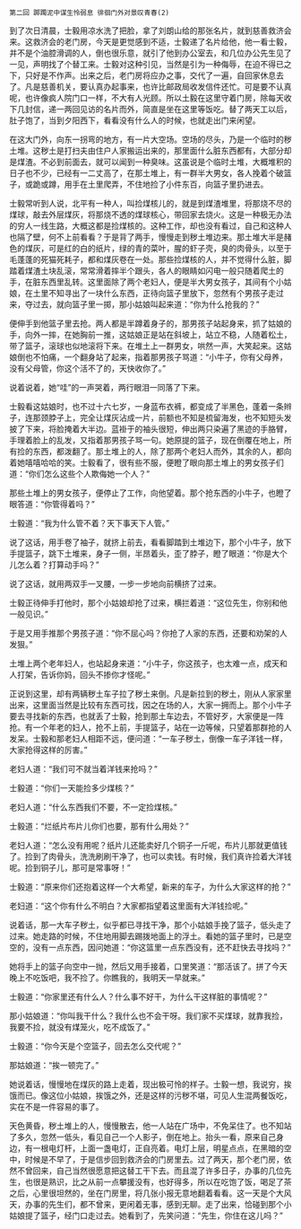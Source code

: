     第二回 踯躅泥中谋生怜弱息 徘徊门外对景叹青春(2) 

   到了次日清晨，士毅用凉水洗了把脸，拿了刘朗山给的那张名片，就到慈善救济会来。这救济会的老门房，今天是更觉感到不适，士毅递了名片给他，他一看士毅，并不是个油腔滑调的人，倒也很乐意，就引了他到办公室去，和几位办公先生见了一见，声明找了个替工来。士毅对这种引见，当然是引为一种侮辱，在迫不得已之下，只好是不作声。出来之后，老门房将应办之事，交代了一遍，自回家休息去了。凡是慈善机关，要认真办起事来，也许比邮政局收发信件还忙。可是要不认真呢，也许像疯人院门口一样，不大有人光顾。所以土毅在这里守着门房，除每天收下几封信，递一两回见访的名片而外，简直是坐在这里等饭吃。替了两天工以后，肚子饱了，当到夕阳西下，看看没有什么人的时候，也就走出门来闲望。

   在这大门外，向东一拐弯的地方，有一片大空场。空场的尽头，乃是一个临时的秽土堆。这秽土是打扫夫由住户人家搬运出来的，那里面什么脏东西都有，大部分却是煤渣。不必到前面去，就可以闻到一种臭味。这虽说是个临时土堆，大概堆积的日子也不少，已经有一二丈高了，在那土堆上，有一群半大男女，各人挽着个破篮子，或跪或蹲，用手在土里爬弄，不住地捡了小件东百，向篮子里扔进去。

   士毅常听到人说，北平有一种人，叫捡煤核儿的，就是到煤渣堆里，将那烧不尽的煤球，敲去外层煤灰，将那烧不透的煤球核心，带回家去烧火。这是一种极无办法的穷人一线生路，大概这都是捡煤核的。这种工作，却也没有看过，自己和这种人也隔了壁，何不上前看看？于是背了两手，慢慢走到秽土堆边来。那土堆大半是赭色的煤灰，可是红的白的纸片，绿的青的菜叶，腥的虾子壳，臭的肉骨头，以至于毛蓬蓬的死猫死耗子，都和煤灰卷在一处。那些捡煤核的人，并不觉得什么脏，脚踏着煤渣土块乱滚，常常滑着摔半个跟头，各人的眼睛如闪电一般只随着爬土的手，在脏东西里乱转。这里面除了两个老妇人，便是半大男女孩子，其间有个小姑娘，在土里不知寻出了一块什么东西，正待向篮子里放下，忽然有个男孩子走过来，夺过去，就向篮子里一掷，那小姑娘叫起来道：“你为什么抢我的？”

   便伸手到他篮子里去抢。两人都是半蹲着身子的，那男孩子站起身来，抓了姑娘的手，向外一摔，在她胸前一推，这姑娘正是站在斜坡上，站立不稳，人随着松土，带了篮子，滚球也似地滚将下来。在堆土上一群男女，哄然一声，大笑起来。这姑娘倒也不怕痛，一个翻身站了起来，指着那男孩子骂道：“小牛子，你有父母养，没有父母管，你这个活不了的，天快收你了。”

   说着说着，她“哇”的一声哭着，两行眼泪一同落了下来。

   士毅看这姑娘时，也不过十六七岁，一身蓝布衣裤，都变成了半黑色，蓬着一条辫子，连那颈脖子上，完全让煤灰沾成一片，前额也不知是梳留海发，也不知短头发披了下来，将脸掩着大半边。蓝褂于的袖头很短，伸出两只染遍了黑迹的手胳臂，手理着脸上的乱发，又指着那男孩子骂一句。她原提的篮子，现在倒覆在地上，所有捡的东西，都泼翻了。那土堆上的人，除了那两个老妇人而外，其余的人，都向着她嘻嘻哈哈的笑。士毅看了，很有些不服，便瞪了眼向那土堆上的男女孩子们道：“你们怎么这些个人欺侮她一个人？”

   那些土堆上的男女孩子，便停止了工作，向他望着。那个抢东西的小牛子，也瞪了眼答道：“你管得着吗？”

   士毅道：“我为什么管不着？天下事天下人管。”

   说了这话，用手卷了袖子，就挤上前去，看看脚踏到土堆边下，那个小牛子，放下手提篮子，跳下土堆来，身子一侧，半昂着头，歪了脖子，瞪了眼道：“你是大个儿怎么着？打算动手吗？”

   说了这话，就用两双手一叉腰，一步一步地向前横挤了过来。

   士毅正待伸手打他时，那个小姑娘却抢了过来，横拦着道：“这位先生，你别和他一般见识。”

   于是又用手推那个男孩子道：“你不屈心吗？你抢了人家的东西，还要和劝架的人发狠。”

   土堆上两个老年妇人，也站起身来道：“小牛子，你这孩子，也太难一点，成天和人打架，告诉你妈，回头不掺你才怪呢。”

   正说到这里，却有两辆秽土车子拉了秽土来倒。凡是新拉到的秽土，刚从人家家里出来，这里面当然是比较有东西可找，因之在场的人，大家一拥而上。那个小牛子要去寻找新的东西，也就丢了士毅，抢到那土车边去，不管好歹，大家便是一阵抢。有一个年老的妇人，抢不上前，手提篮子，站在一边等候，只望着那群抢的人发呆。士毅和那老妇人相距不远，便问道：“一车子秽土，倒像一车子洋钱一样，大家抢得这样的厉害。”

   老妇人道：“我们可不就当着洋钱来抢吗？”

   士毅道：“你们一天能捡多少煤核？”

   老妇人道：“什么东西我们不要，不一定捡煤核。”

   士毅道：“烂纸片布片儿你们也要，那有什么用处？”

   老妇人道：“怎么没有用呢？纸片儿还能卖好几个铜子一斤呢，布片儿那就更值钱了。捡到了肉骨头，洗洗刷刷干净了，也可以卖钱。有时候，我们真许捡着大洋钱呢。捡到铜子儿，那可是常事呀！”

   士毅道：“原来你们还抱着这样一个大希望，新来的车子，为什么大家这样的抢？”

   老妇道：“这个你有什么不明白？大家都指望着这里面有大洋钱捡呢。”

   说着话，那一大车子秽土，似乎都已寻找干净，那个小姑娘手挽了篮子，低头走了过来。她走路的时候，不住地用脚去踢拨地面上的浮土。看她的篮子里时，已是空空的，没有一点东西，因问她道：“你这篮里一点东西没有，还不赶快去寻找吗？”

   她将手上的篮子向空中一抛，然后又用手接着，口里笑道：“那活该了。拼了今天晚上不吃饭吧，我不捡了。你瞧我的，我明天一早就来。”

   士毅道：“你家里还有什么人？什么事不好干，为什么干这样脏的事情呢？”

   那小姑娘道：“你叫我干什么？我什么也不会干呀。我们家不买煤球，就靠我捡，我要不捡，就没有煤笼火，吃不成饭了。”

   士毅道：“你今天是个空篮子，回去怎么交代呢？”

   那姑娘道：“挨一顿完了。”

   她说着话，慢慢地在煤灰的路上走着，现出极可怜的样子。士毅一想，我说穷，挨饿而已。像这位小姑娘，挨饿之外，还是这样的污秽不堪，可见人生混两餐饭吃，实在不是一件容易的事了。

   天色黄昏，秽土堆上的人，慢慢散去，他一人站在广场中，不免呆住了。也不知站了多久，忽然一低头，看见自己一个人影子，倒在地上。抬头一看，原来自己身边，有一根电灯杆，上面一盏电灯，正自亮着。电灯上层，明星点点，在黑暗的空中，时候是不早了，于是信步回到救济会的门房里去。过了两天，那个老门房，依然不曾回来，自己当然很愿意把这替工干下去。而且混了许多日子，办事的几位先生，也很是熟识，比之从前一点攀援没有，也好得多，所以在吃饱了饭，喝足了茶之后，心里很坦然的，坐在门房里，将几张小报无意地翻着看看。这一天是个大风天，办事的先生们，都不曾来，更闲着无事，感到无聊。走了出来，恰碰到那个小姑娘提了篮子，经门口走过去。她看到了，先笑问道：“先生，你住在这儿吗？”

